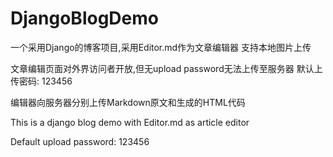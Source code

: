 # DjangoBlogDemo
一个采用Django的博客项目,采用Editor.md作为文章编辑器
支持本地图片上传

文章编辑页面对外界访问者开放,但无upload password无法上传至服务器
默认上传密码: 123456

编辑器向服务器分别上传Markdown原文和生成的HTML代码

This is a django blog demo with Editor.md as article editor

Default upload password: 123456
